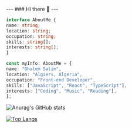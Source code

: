   ---  ### Hi there 👋 ---
   ```typescript
  interface AboutMe {
   name: string;
   location: string;
   occupation: string;
   skills: string[];
   interests: string[];
  }

  const myInfo: AboutMe = {
  name: "Ghalem Salim",
  location: "Algiers, Algeria",
  occupation: "Front-end Developer",
  skills: ["JavaScript", "React", "TypeScript"],
  interests: ["Coding", "Music", "Reading"],
};
   ```

![Anurag's GitHub stats](https://github-readme-stats.vercel.app/api?username=saliiimm&show_icons=true&theme=tokyonight&show=reviews,discussions_started,discussions_answered,prs_merged,prs_merged_percentage)

[![Top Langs](https://github-readme-stats.vercel.app/api/top-langs/?username=saliiimm)](https://github.com/anuraghazra/github-readme-stats)
